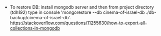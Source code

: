 - To restore DB: install mongodb server and then from project directory (tdh192) type in console 'mongorestore --db cinema-of-israel-db ./db-backup/cinema-of-israel-db'.
  https://stackoverflow.com/questions/11255630/how-to-export-all-collections-in-mongodb

